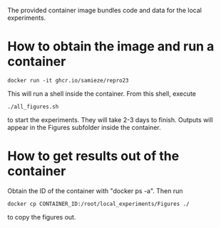 The provided container image bundles code and data for the local experiments.

# How to obtain the image and run a container 

```
docker run -it ghcr.io/samieze/repro23
```

This will run a shell inside the container. From this shell, execute 

```
./all_figures.sh
```

to start the experiments. They will take 2-3 days to finish.
Outputs will appear in the Figures subfolder inside the container.

# How to get results out of the container
Obtain the ID of the container with "docker ps -a". Then run 

```
docker cp CONTAINER_ID:/root/local_experiments/Figures ./
```

to copy the figures out.
